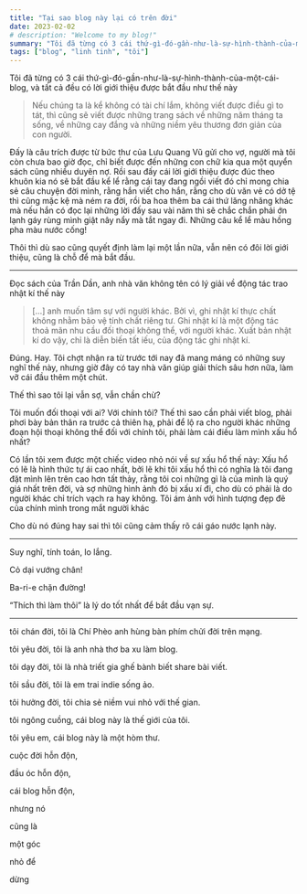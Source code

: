 ```yaml
---
title: "Tại sao blog này lại có trên đời"
date: 2023-02-02
# description: "Welcome to my blog!"
summary: "Tôi đã từng có 3 cái thứ-gì-đó-gần-như-là-sự-hình-thành-của-một-cái-blog. Phải chăng lần này sẽ khác được?"
tags: ["blog", "linh tinh", "tôi"]
---
```

Tôi đã từng có 3 cái thứ-gì-đó-gần-như-là-sự-hình-thành-của-một-cái-blog, và tất cả đều có lời giới thiệu được bắt đầu như thế này

> Nếu chúng ta là kể không có tài chí lắm, không viết được điều gì to tát, thì cũng sẽ viết được những trang sách về những năm tháng ta sống, về những cay đắng và những niềm yêu thương đơn giản của con người.

Đấy là câu trích được từ bức thư của Lưu Quang Vũ gửi cho vợ, người mà tôi còn chưa bao giờ đọc, chỉ biết được đến những con chữ kia qua một quyển sách cũng nhiều duyên nợ. Rồi sau đấy cái lời giới thiệu được đúc theo khuôn kia nó sẽ bắt đầu kể lể rằng cái tay đang ngồi viết đó chỉ mong chia sẻ câu chuyện đời mình, rằng hắn viết cho hắn, rằng cho dù văn vẻ có dở tệ thì cũng mặc kệ mà ném ra đời, rồi ba hoa thêm ba cái thứ lăng nhăng khác mà nếu hắn có đọc lại những lời đấy sau vài năm thì sẽ chắc chắn phải ớn lạnh gáy rùng mình giật nây nẩy mà tắt ngay đi. Những câu kể lể màu hồng pha màu nước cống!

Thôi thì dù sao cũng quyết định làm lại một lần nữa, vẫn nên có đôi lời giới thiệu, cũng là chỗ để mà bắt đầu.

---
Đọc sách của Trần Dần, anh nhà văn không tên có lý giải về động tác trao nhật kí thế này

> [...] anh muốn tâm sự với người khác. Bởi vì, ghi nhật kí thực chất không nhằm bảo vệ tính chất riêng tư. Ghi nhật kí là một động tác thoả mãn nhu cầu đối thoại không thể, với người khác. Xuất bản nhật kí do vậy, chỉ là diễn biến tất iếu, của động tác ghi nhật kí.

Đúng. Hay. Tôi chợt nhận ra từ trước tới nay đã mang máng có những suy nghĩ thế này, nhưng giờ đây có tay nhà văn giúp giải thích sâu hơn nữa, làm vỡ cái đầu thêm một chút.

Thế thì sao tôi lại vẫn sợ, vẫn chần chừ?

Tôi muốn đối thoại với ai? Với chính tôi? Thế thì sao cần phải viết blog, phải phơi bày bản thân ra trước cả thiên hạ, phải để lộ ra cho người khác những đoạn hội thoại không thể đối với chính tôi, phải làm cái điều làm mình xấu hổ nhất?

Có lần tôi xem được một chiếc video nhỏ nói về sự xấu hổ thế này: Xấu hổ có lẽ là hình thức tự ái cao nhất, bởi lẽ khi tôi xấu hổ thì có nghĩa là tôi đang đặt mình lên trên cao hơn tất thảy, rằng tôi coi những gì là của mình là quý giá nhất trên đời, và sợ những hình ảnh đó bị xấu xí đi, cho dù có phải là do người khác chỉ trích vạch ra hay không. Tôi ám ảnh với hình tượng đẹp đẽ của chính mình trong mắt người khác

Cho dù nó đúng hay sai thì tôi cũng cảm thấy rõ cái gáo nước lạnh này.

---

Suy nghĩ, tính toán, lo lắng.

Cỏ dại vướng chân!

Ba-ri-e chặn đường!

“Thích thì làm thôi” là lý do tốt nhất để bắt đầu vạn sự.

---

tôi chán đời, tôi là Chí Phèo anh hùng bàn phím chửi đời trên mạng.

tôi yêu đời, tôi là anh nhà thơ ba xu làm blog.

tôi dạy đời, tôi là nhà triết gia ghế bành biết share bài viết.

tôi sầu đời, tôi là em trai indie sống ảo.

tôi hưởng đời, tôi chia sẻ niềm vui nhỏ với thế gian.

tôi ngông cuồng, cái blog này là thế giới của tôi.

tôi yêu em, cái blog này là một hòm thư.

cuộc đời hỗn độn,

đầu óc hỗn độn,

cái blog hỗn độn,

nhưng nó

cũng là

một góc

nhỏ để

dừng
